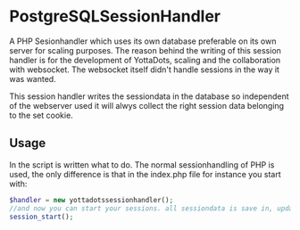 # PostgreSQLSessionHandler
A PHP Sesionhandler which uses its own database preferable on its own server for scaling purposes.
The reason behind the writing of this session handler is for the development of YottaDots, scaling and the collaboration with websocket. The websocket itself didn't handle sessions in the way it was wanted.

This session handler writes the sessiondata in the database so independent of the webserver used it will alwys collect the right session data belonging to the set cookie. 

## Usage
In the script is written what to do.
The normal sessionhandling of PHP is used, the only difference is that in the index.php file for instance you start with:
```PHP
$handler = new yottadotssessionhandler();
//and now you can start your sessions. all sessiondata is save in, updated and collected from in a seperate database
session_start();